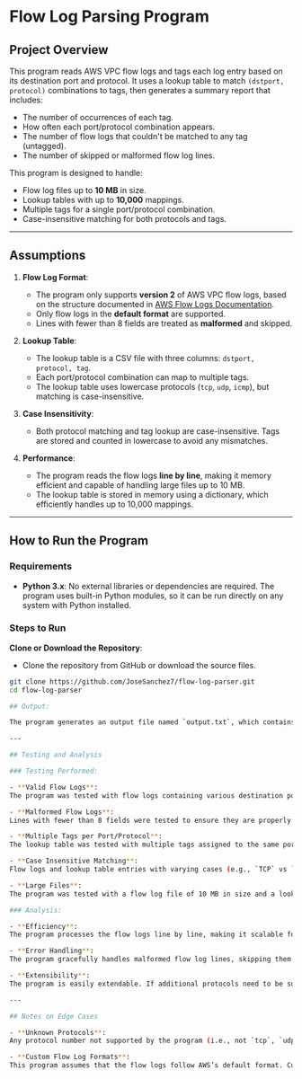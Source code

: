 # Flow Log Parsing Program

## Project Overview

This program reads AWS VPC flow logs and tags each log entry based on its destination port and protocol. It uses a lookup table to match `(dstport, protocol)` combinations to tags, then generates a summary report that includes:
- The number of occurrences of each tag.
- How often each port/protocol combination appears.
- The number of flow logs that couldn't be matched to any tag (untagged).
- The number of skipped or malformed flow log lines.

This program is designed to handle:
- Flow log files up to **10 MB** in size.
- Lookup tables with up to **10,000** mappings.
- Multiple tags for a single port/protocol combination.
- Case-insensitive matching for both protocols and tags.

---

## Assumptions

1. **Flow Log Format**:
   - The program only supports **version 2** of AWS VPC flow logs, based on the structure documented in [AWS Flow Logs Documentation](https://docs.aws.amazon.com/vpc/latest/userguide/flow-log-records.html).
   - Only flow logs in the **default format** are supported.
   - Lines with fewer than 8 fields are treated as **malformed** and skipped.

2. **Lookup Table**:
   - The lookup table is a CSV file with three columns: `dstport, protocol, tag`.
   - Each port/protocol combination can map to multiple tags.
   - The lookup table uses lowercase protocols (`tcp`, `udp`, `icmp`), but matching is case-insensitive.

3. **Case Insensitivity**:
   - Both protocol matching and tag lookup are case-insensitive. Tags are stored and counted in lowercase to avoid any mismatches.

4. **Performance**:
   - The program reads the flow logs **line by line**, making it memory efficient and capable of handling large files up to 10 MB.
   - The lookup table is stored in memory using a dictionary, which efficiently handles up to 10,000 mappings.

---

## How to Run the Program

### Requirements
- **Python 3.x**: No external libraries or dependencies are required. The program uses built-in Python modules, so it can be run directly on any system with Python installed.

### Steps to Run

 **Clone or Download the Repository**:
   - Clone the repository from GitHub or download the source files.
   
   ```bash
   git clone https://github.com/JoseSanchez7/flow-log-parser.git
   cd flow-log-parser

## Output:

The program generates an output file named `output.txt`, which contains the results of the flow log processing. This file is located in the same directory as the script.

---

## Testing and Analysis

### Testing Performed:

- **Valid Flow Logs**:  
   The program was tested with flow logs containing various destination ports and protocols (TCP, UDP, ICMP) to ensure proper matching and counting of tags.

- **Malformed Flow Logs**:  
   Lines with fewer than 8 fields were tested to ensure they are properly skipped, and the count of malformed lines is correctly reported in the output.

- **Multiple Tags per Port/Protocol**:  
   The lookup table was tested with multiple tags assigned to the same port and protocol combination. The program correctly counted each tag when the matching port/protocol combination appeared in the flow logs.

- **Case Insensitive Matching**:  
   Flow logs and lookup table entries with varying cases (e.g., `TCP` vs `tcp`) were tested to ensure the program handled case insensitivity correctly, matching regardless of the case used.

- **Large Files**:  
   The program was tested with a flow log file of 10 MB in size and a lookup table containing 10,000 entries to confirm it could process large amounts of data efficiently without exceeding memory limits.

### Analysis:

- **Efficiency**:  
   The program processes the flow logs line by line, making it scalable for large files. Memory usage is kept minimal since only the lookup table is stored in memory as a dictionary, allowing efficient lookups (average O(1) complexity).

- **Error Handling**:  
   The program gracefully handles malformed flow log lines, skipping them and providing a count of how many lines were skipped. This ensures robustness when working with potentially messy log files.

- **Extensibility**:  
   The program is easily extendable. If additional protocols need to be supported or if more complex tag mappings are required, the lookup structure and logic can be adjusted without major changes to the overall design.

---

## Notes on Edge Cases

- **Unknown Protocols**:  
   Any protocol number not supported by the program (i.e., not `tcp`, `udp`, or `icmp`) is categorized as `"unknown"`. These logs will not be tagged unless a specific lookup table entry exists for `"unknown"` protocols.

- **Custom Flow Log Formats**:  
   This program assumes that the flow logs follow AWS’s default format. Custom formats are not supported and may result in skipped lines.

